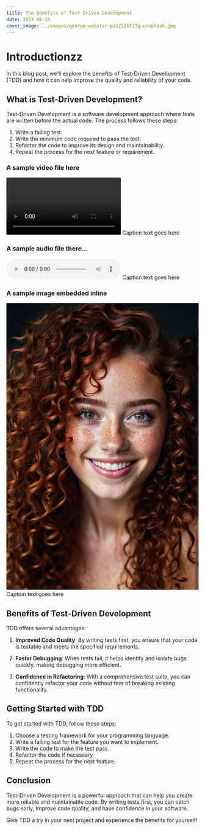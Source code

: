 ```yaml
---
title: The Benefits of Test-Driven Development
date: 2023-06-15
cover_image: ../images/george-webster-p1VZ5IbT2Tg-unsplash.jpg
---
```


# Introductionzz

In this blog post, we'll explore the benefits of Test-Driven Development (TDD) and how it can help improve the quality and reliability of your code.

## What is Test-Driven Development?

Test-Driven Development is a software development approach where tests are written before the actual code. The process follows these steps:

1. Write a failing test.
2. Write the minimum code required to pass the test.
3. Refactor the code to improve its design and maintainability.
4. Repeat the process for the next feature or requirement.

### A sample video file here
![Video Title](../videos/pexels_videos_1093659.mp4)
Caption text goes here

### A sample audio file there...
![Audio Title](../audio/short_scifi_34_1003_librivox/youth_asimov_gam_64kb.mp3)
Caption text goes here

### A sample image embedded inline
![img alt text](../images/ComfyUI_00086_.png)
Caption text goes here

## Benefits of Test-Driven Development

TDD offers several advantages:

1. **Improved Code Quality**: By writing tests first, you ensure that your code is testable and meets the specified requirements.

2. **Faster Debugging**: When tests fail, it helps identify and isolate bugs quickly, making debugging more efficient.

3. **Confidence in Refactoring**: With a comprehensive test suite, you can confidently refactor your code without fear of breaking existing functionality.

## Getting Started with TDD

To get started with TDD, follow these steps:

1. Choose a testing framework for your programming language.
2. Write a failing test for the feature you want to implement.
3. Write the code to make the test pass.
4. Refactor the code if necessary.
5. Repeat the process for the next feature.

## Conclusion

Test-Driven Development is a powerful approach that can help you create more reliable and maintainable code. By writing tests first, you can catch bugs early, improve code quality, and have confidence in your software.

Give TDD a try in your next project and experience the benefits for yourself!